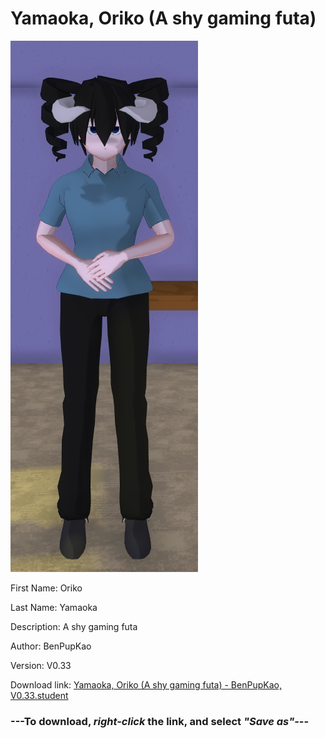 # Yamaoka, Oriko (A shy gaming futa)

<img src = "https://raw.githubusercontent.com/Arbiter1223/Daigaku-Gurashi-Custom-Students/master/Students/Files/Yamaoka%2C%20Oriko%20(A%20shy%20gaming%20futa).png">

First Name: Oriko

Last Name: Yamaoka

Description: A shy gaming futa

Author: BenPupKao

Version: V0.33

Download link: <a href="https://raw.githubusercontent.com/Arbiter1223/Daigaku-Gurashi-Custom-Students/master/Students/Files/Yamaoka%2C%20Oriko%20(A%20shy%20gaming%20futa)%20-%20BenPupKao%2C%20V0.33.student">Yamaoka, Oriko (A shy gaming futa) - BenPupKao, V0.33.student</a>

### ---**To download, _right-click_ the link, and select _"Save as"_**---
